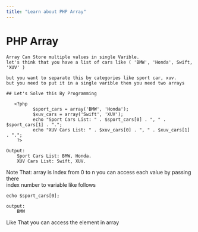 ```yaml
---
title: "Learn about PHP Array"
---
```


# PHP Array

    Array Can Store multiple values in single Varible. 
    let's think that you have a list of cars like ( 'BMW', 'Honda', Swift, 'XUV' )

    but you want to separate this by categories like sport car, xuv. 
    but you need to put it in a single varible then you need two arrays

    ## Let's Solve this By Programming

       <?php
              $sport_cars = array('BMW', 'Honda');
              $xuv_cars = array('Swift', 'XUV');
              echo "Sport Cars List: " . $sport_cars[0] . ", " . $sport_cars[1] . ".";
              echo "XUV Cars List: " . $xuv_cars[0] . ", " . $xuv_cars[1] . ".";
        ?>

    Output:
        Sport Cars List: BMW, Honda.
        XUV Cars List: Swift, XUV.

Note That: array is Index from 0 to n you can access each value by passing there  
index number to variable like follows

    echo $sport_cars[0];

    output:
        BMW

Like That you can access the element in array
